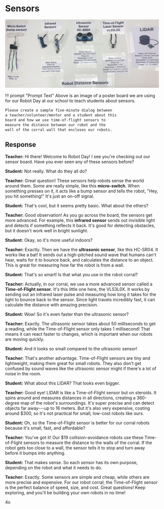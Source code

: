 # Sensors

![](../img/sensors.jpg)

!!! prompt "Prompt Text"
    Above is an image of a poster board we are using
    for our Robot Day at our school to teach students
    about sensors.

    Please create a sample five-minute dialog between
    a teacher/volunteer/mentor and a student about this
    board and how we use time-of-flight sensors to
    measure the distance between our robot and the
    wall of the corral wall that encloses our robots.

## Response

**Teacher:** Hi there! Welcome to Robot Day! I see you're checking out our sensor board. Have you ever seen any of these sensors before?

**Student:** Not really. What do they all do?

**Teacher:** Great question! These sensors help robots sense the world around them. Some are really simple, like this **micro-switch**. When something presses on it, it acts like a bump sensor and tells the robot, "Hey, you hit something!" It's just an on-off signal.

**Student:** That's cool, but it seems pretty basic. What about the others?

**Teacher:** Good observation! As you go across the board, the sensors get more advanced. For example, this **infrared sensor** sends out invisible light and detects if something reflects it back. It's good for detecting obstacles, but it doesn't work well in bright sunlight.

**Student:** Okay, so it's more useful indoors?

**Teacher:** Exactly. Then we have the **ultrasonic sensor**, like this HC-SR04. It works like a bat! It sends out a high-pitched sound wave that humans can't hear, waits for it to bounce back, and calculates the distance to an object. This is great for measuring how far the robot is from a wall.

**Student:** That's so smart! Is that what you use in the robot corral?

**Teacher:** Actually, in our corral, we use a more advanced sensor called a **Time-of-Flight sensor**. It's this little one here, the VL53L0X. It works by sending out an infrared laser pulse and measuring how long it takes for the light to bounce back to the sensor. Since light travels incredibly fast, it can calculate the distance with amazing precision.

**Student:** Wow! So it's even faster than the ultrasonic sensor?

**Teacher:** Exactly. The ultrasonic sensor takes about 50 milliseconds to get a reading, while the Time-of-Flight sensor only takes 1 millisecond! That means it can react faster to changes, which is important when our robots are moving quickly.

**Student:** And it looks so small compared to the ultrasonic sensor!

**Teacher:** That's another advantage. Time-of-Flight sensors are tiny and lightweight, making them great for small robots. They also don't get confused by sound waves like the ultrasonic sensor might if there's a lot of noise in the room.

**Student:** What about this LIDAR? That looks even bigger.

**Teacher:** Good eye! LIDAR is like a Time-of-Flight sensor but on steroids. It spins around and measures distances in all directions, creating a 360-degree map of the robot's surroundings. It's super precise and can detect objects far away---up to 16 meters. But it's also very expensive, costing around $300, so it's not practical for small, low-cost robots like ours.

**Student:** Oh, so the Time-of-Flight sensor is better for our corral robots because it's small, fast, and affordable?

**Teacher:** You've got it! Our $19 collision-avoidance robots use these Time-of-Flight sensors to measure the distance to the walls of the corral. If the robot gets too close to a wall, the sensor tells it to stop and turn away before it bumps into anything.

**Student:** That makes sense. So each sensor has its own purpose, depending on the robot and what it needs to do.

**Teacher:** Exactly. Some sensors are simple and cheap, while others are more precise and expensive. For our robot corral, the Time-of-Flight sensor is the perfect balance of speed, size, and cost. Great questions! Keep exploring, and you'll be building your own robots in no time!

4o